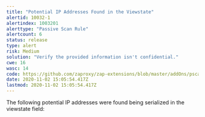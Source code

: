 ```yaml
---
title: "Potential IP Addresses Found in the Viewstate"
alertid: 10032-1
alertindex: 1003201
alerttype: "Passive Scan Rule"
alertcount: 6
status: release
type: alert
risk: Medium
solution: "Verify the provided information isn't confidential."
cwe: 16
wasc: 14
code: https://github.com/zaproxy/zap-extensions/blob/master/addOns/pscanrules/src/main/java/org/zaproxy/zap/extension/pscanrules/ViewstateScanRule.java
date: 2020-11-02 15:05:54.417Z
lastmod: 2020-11-02 15:05:54.417Z
---
```

The following potential IP addresses were found being serialized in the viewstate field:
